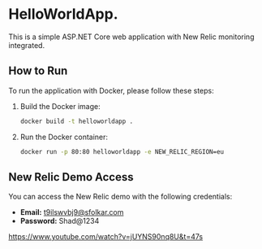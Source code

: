 # HelloWorldApp.

This is a simple ASP.NET Core web application with New Relic monitoring integrated.



## How to Run

To run the application with Docker, please follow these steps:

1. Build the Docker image:
    ```bash
    docker build -t helloworldapp .
    ```

2. Run the Docker container:
    ```bash
    docker run -p 80:80 helloworldapp -e NEW_RELIC_REGION=eu
    ```

## New Relic Demo Access

You can access the New Relic demo with the following credentials:

- **Email:** t9ilswvbj9@sfolkar.com
- **Password:** Shad@1234

https://www.youtube.com/watch?v=jUYNS90nq8U&t=47s

